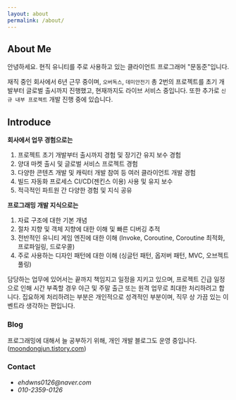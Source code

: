```yaml
---
layout: about
permalink: /about/
---
```


## About Me
안녕하세요. 현직 유니티를 주로 사용하고 있는 클라이언트 프로그래머 "문동준"입니다.

재직 중인 회사에서 6년 근무 중이며, `오버독스`, `데미안전기` 총 2번의 프로젝트를 초기 개발부터 글로벌 출시까지 진행했고, 현재까지도 라이브 서비스 중입니다. 또한 추가로 `신규 내부 프로젝트` 개발 진행 중에 있습니다.

## Introduce
**회사에서 업무 경험으로는**
1. 프로젝트 초기 개발부터 출시까지 경험 및 장기간 유지 보수 경험
2. 양대 마켓 출시 및 글로벌 서비스 프로젝트 경험
3. 다양한 콘텐츠 개발 및 캐릭터 개발 참여 등 여러 클라이언트 개발 경험
4. 빌드 자동화 프로세스 CI/CD(젠킨스 이용) 사용 및 유지 보수
5. 적극적인 파트원 간 다양한 경험 및 지식 공유

**프로그래밍 개발 지식으로는**
1. 자료 구조에 대한 기본 개념
2. 절차 지향 및 객체 지향에 대한 이해 및 빠른 디버깅 추적
3. 전반적인 유니티 게임 엔진에 대한 이해 (Invoke, Coroutine, Coroutine 최적화, 프로파일링, 드로우콜)
4. 주로 사용하는 디자인 패턴에 대한 이해 (싱글턴 패턴, 옵저버 패턴, MVC, 오브젝트 풀링)

담당하는 업무에 있어서는 끝까지 책임지고 일정을 지키고 있으며, 프로젝트 긴급 일정으로 인해 시간 부족할 경우 야근 및 주말 출근 또는 원격 업무로 최대한 처리하려고 합니다. 집요하게 처리하려는 부분은 개인적으로 성격적인 부분이며, 직무 상 가끔 있는 이벤트라 생각하는 편입니다.

### Blog
프로그래밍에 대해서 늘 공부하기 위해, 개인 개발 블로그도 운영 중입니다. ([moondongjun.tistory.com](https://moondongjun.tistory.com))

### Contact
* _ehdwns0126@naver.com_
* _010-2359-0126_